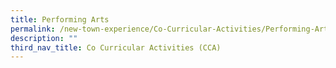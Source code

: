 ```yaml
---
title: Performing Arts
permalink: /new-town-experience/Co-Curricular-Activities/Performing-Arts/
description: ""
third_nav_title: Co Curricular Activities (CCA)
---
```

